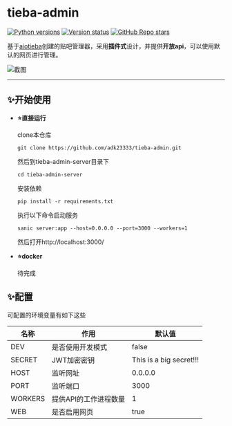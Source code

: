 # tieba-admin

[![Python versions](https://img.shields.io/badge/python-3.10%7C3.11%7C3.12-blue)]()
[![Version status](https://img.shields.io/badge/status-dev-orange)]()
[![GitHub Repo stars](https://img.shields.io/github/stars/adk23333/tieba-admin?style=flat)]()

基于[aiotieba](https://github.com/Starry-OvO/aiotieba)创建的贴吧管理器，采用**插件式**设计，并提供**开放api**，可以使用默认的网页进行管理。

![截图](https://s2.loli.net/2024/02/14/IB4FZevdGEVfiUK.png)

---

## ✨开始使用

- **:star:直接运行**

  clone本仓库

  ```shell
  git clone https://github.com/adk23333/tieba-admin.git
  ```

  然后到tieba-admin-server目录下

  ```shell
  cd tieba-admin-server
  ```
  
  安装依赖
  ```shell
  pip install -r requirements.txt
  ```

  执行以下命令启动服务

  ```shell
  sanic server:app --host=0.0.0.0 --port=3000 --workers=1
  ```

  然后打开http://localhost:3000/



- **:star:docker**

  待完成

## ✨配置

可配置的环境变量有如下这些

| 名称    | 作用                  | 默认值                  |
| ------- | --------------------- | ----------------------- |
| DEV     | 是否使用开发模式      | false                   |
| SECRET  | JWT加密密钥           | This is a big secret!!! |
| HOST    | 监听网址              | 0.0.0.0                 |
| PORT    | 监听端口              | 3000                    |
| WORKERS | 提供API的工作进程数量 | 1                       |
| WEB     | 是否启用网页          | true                    |

